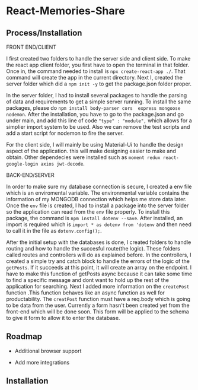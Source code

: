 
# React-Memories-Share


## Process/Installation


FRONT END/CLIENT

I first created two folders to handle the server side and client side. To make the react app client
folder, you first have to open the terminal in that folder. Once in, the command needed to install
is `npx create-react-app ./`. That command will create the app in the current directory. Next I,
created the server folder which did a `npm init -y` to get the package.json folder proper.

In the server folder, I had to install several packages to handle the parsing of data and requirements
to get a simple server running. To install the same packages, please do `npm install body-parser cors 
express mongoose nodemon`. After the installation, you have to go to the package.json and go under main,
and add this line of code `"type" : "module",` which allows for a simplier import system to be used.
Also we can remove the test scripts and add a start script for nodemon to fire the server.

For the client side, I will mainly be using Material-Ui to handle the design aspect of the application.
this will make designing easier to make and obtain. Other dependecies were installed such as 
`moment redux react-google-login axios jwt-decode`.

BACK-END/SERVER 

In order to make sure my database connection is secure, I created a env file which is an enviromental variable. The environmental variable contains the information of my MONGODB connection which helps me store data later. Once the `env` file is created, I had to install a package into the server folder so the application can read from the `env` file properly. To install this package, the command is `npm install dotenv --save`. After installed, an import is required which is `import * as dotenv from 'dotenv` and then need to call it in the file as `dotenv.config();`.

After the initial setup with the databases is done, I created folders to handle routing and how to handle the succesful route(the logic). These folders called routes and controllers will do as explained before. In the controllers, I created a simple try and catch block to handle the errors of the logic of the `getPosts`. If it succeeds at this point, it will create an array on the endpoint. I have to make this function of getPosts async because it can take some time to find a specific message and dont want to hold up the rest of the application for searching. Next I added more information on the `createPost` function .This function behaves like an async function as well for productability. The `creatPost` function must have a req.body which is going to be data from the user. Currently a form hasn't been created yet from the front-end which will be done soon. This form will be applied to the schema to give it form to allow it to enter the database.



## Roadmap

- Additional browser support

- Add more integrations


## Installation